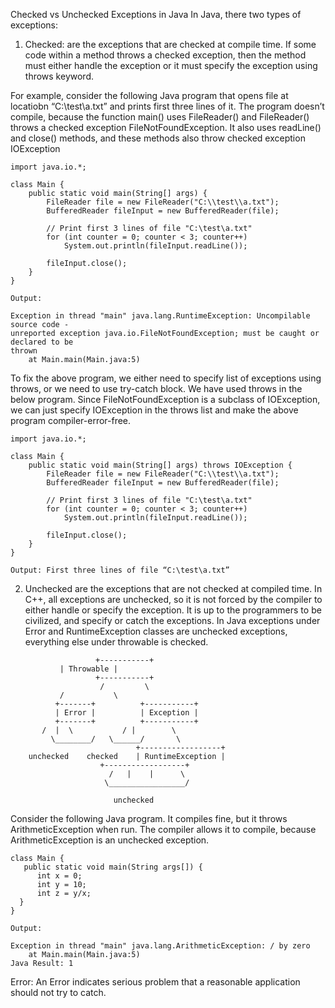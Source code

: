 
Checked vs Unchecked Exceptions in Java
In Java, there two types of exceptions:

1) Checked: are the exceptions that are checked at compile time. If some code within a method throws a checked exception, then the method must either handle the exception or it must specify the exception using throws keyword.

For example, consider the following Java program that opens file at locatiobn “C:\test\a.txt” and prints first three lines of it. The program doesn’t compile, because the function main() uses FileReader() and FileReader() throws a checked exception FileNotFoundException. It also uses readLine() and close() methods, and these methods also throw checked exception IOException
```
import java.io.*;
 
class Main {
    public static void main(String[] args) {
        FileReader file = new FileReader("C:\\test\\a.txt");
        BufferedReader fileInput = new BufferedReader(file);
         
        // Print first 3 lines of file "C:\test\a.txt"
        for (int counter = 0; counter < 3; counter++) 
            System.out.println(fileInput.readLine());
         
        fileInput.close();
    }
}
```
```
Output:

Exception in thread "main" java.lang.RuntimeException: Uncompilable source code - 
unreported exception java.io.FileNotFoundException; must be caught or declared to be 
thrown
	at Main.main(Main.java:5)
```
To fix the above program, we either need to specify list of exceptions using throws, or we need to use try-catch block. We have used throws in the below program. Since FileNotFoundException is a subclass of IOException, we can just specify IOException in the throws list and make the above program compiler-error-free.
```
import java.io.*;
 
class Main {
    public static void main(String[] args) throws IOException {
        FileReader file = new FileReader("C:\\test\\a.txt");
        BufferedReader fileInput = new BufferedReader(file);
         
        // Print first 3 lines of file "C:\test\a.txt"
        for (int counter = 0; counter < 3; counter++) 
            System.out.println(fileInput.readLine());
         
        fileInput.close();
    }
}
```
```
Output: First three lines of file “C:\test\a.txt”
```
2) Unchecked are the exceptions that are not checked at compiled time. In C++, all exceptions are unchecked, so it is not forced by the compiler to either handle or specify the exception. It is up to the programmers to be civilized, and specify or catch the exceptions.
In Java exceptions under Error and RuntimeException classes are unchecked exceptions, everything else under throwable is checked.
```
                   +-----------+
		   | Throwable |
                   +-----------+
                    /         \
		   /           \
          +-------+          +-----------+
          | Error |          | Exception |
          +-------+          +-----------+
	   /  |  \           / |        \
         \________/	  \______/    	 \
			                +------------------+
	unchecked	 checked	| RuntimeException |
					+------------------+
					  /   |    |      \
					 \_________________/
					   
					   unchecked
```
Consider the following Java program. It compiles fine, but it throws ArithmeticException when run. The compiler allows it to compile, because ArithmeticException is an unchecked exception.
```
class Main {
   public static void main(String args[]) {
      int x = 0;
      int y = 10;
      int z = y/x;
  }
}
```
```
Output:

Exception in thread "main" java.lang.ArithmeticException: / by zero
	at Main.main(Main.java:5)
Java Result: 1
```

Error: An Error indicates serious problem that a reasonable application should not try to catch.
